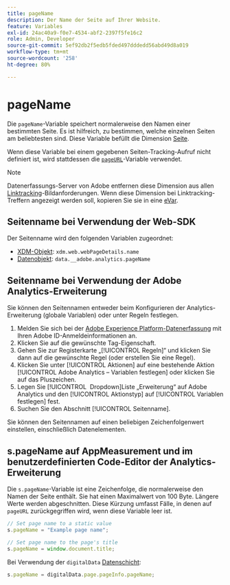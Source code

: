```yaml
---
title: pageName
description: Der Name der Seite auf Ihrer Website.
feature: Variables
exl-id: 24ac40a9-f0e7-4534-abf2-2397f5fe16c2
role: Admin, Developer
source-git-commit: 5ef92db2f5edb5fded497dddedd56abd49d8a019
workflow-type: tm+mt
source-wordcount: '258'
ht-degree: 80%

---
```


# pageName

Die `pageName`-Variable speichert normalerweise den Namen einer bestimmten Seite. Es ist hilfreich, zu bestimmen, welche einzelnen Seiten am beliebtesten sind. Diese Variable befüllt die Dimension [Seite](/help/components/dimensions/page.md).

Wenn diese Variable bei einem gegebenen Seiten-Tracking-Aufruf nicht definiert ist, wird stattdessen die [`pageURL`](pageurl.md)-Variable verwendet.

>[!NOTE]
>
>Datenerfassungs-Server von Adobe entfernen diese Dimension aus allen [Linktracking](/help/implement/vars/functions/tl-method.md)-Bildanforderungen. Wenn diese Dimension bei Linktracking-Treffern angezeigt werden soll, kopieren Sie sie in eine [eVar](evar.md).

## Seitenname bei Verwendung der Web-SDK

Der Seitenname wird den folgenden Variablen zugeordnet:

* [XDM-Objekt](/help/implement/aep-edge/xdm-var-mapping.md): `xdm.web.webPageDetails.name`
* [Datenobjekt](/help/implement/aep-edge/data-var-mapping.md): `data.__adobe.analytics.pageName`

## Seitenname bei Verwendung der Adobe Analytics-Erweiterung

Sie können den Seitennamen entweder beim Konfigurieren der Analytics-Erweiterung (globale Variablen) oder unter Regeln festlegen.

1. Melden Sie sich bei der [Adobe Experience Platform-Datenerfassung](https://experience.adobe.com/data-collection) mit Ihren Adobe ID-Anmeldeinformationen an.
2. Klicken Sie auf die gewünschte Tag-Eigenschaft.
3. Gehen Sie zur Registerkarte „[!UICONTROL Regeln]“ und klicken Sie dann auf die gewünschte Regel (oder erstellen Sie eine Regel).
4. Klicken Sie unter [!UICONTROL Aktionen] auf eine bestehende Aktion [!UICONTROL Adobe Analytics – Variablen festlegen] oder klicken Sie auf das Pluszeichen.
5. Legen Sie [!UICONTROL &#x200B; Dropdown]Liste „Erweiterung“ auf Adobe Analytics und den [!UICONTROL Aktionstyp] auf [!UICONTROL Variablen festlegen] fest.
6. Suchen Sie den Abschnitt [!UICONTROL Seitenname].

Sie können den Seitennamen auf einen beliebigen Zeichenfolgenwert einstellen, einschließlich Datenelementen.

## s.pageName auf AppMeasurement und im benutzerdefinierten Code-Editor der Analytics-Erweiterung

Die `s.pageName`-Variable ist eine Zeichenfolge, die normalerweise den Namen der Seite enthält. Sie hat einen Maximalwert von 100 Byte. Längere Werte werden abgeschnitten. Diese Kürzung umfasst Fälle, in denen auf `pageURL` zurückgegriffen wird, wenn diese Variable leer ist.

```js
// Set page name to a static value
s.pageName = "Example page name";

// Set page name to the page's title
s.pageName = window.document.title;
```

Bei Verwendung der `digitalData` [Datenschicht](../../prepare/data-layer.md):

```js
s.pageName = digitalData.page.pageInfo.pageName;
```
